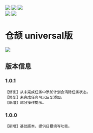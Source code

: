 <img src="https://img.shields.io/badge/cangjie__u-v1.0.1-brightgreen"/> <img src="https://img.shields.io/github/release-date/Vince-Zhu/cju_repo?color=brightgreen"/> <img src="https://img.shields.io/github/downloads/Vince-Zhu/cju_repo/total?color=brightgreen"/>  
<img src="https://img.shields.io/badge/flutter-v3.0.4-blue?logo=flutter"/> <img src="https://img.shields.io/badge/dart-v2.17.5-blue?logo=dart"/>
# 仓颉 universal版
<img src="https://github.com/Vince-Zhu/cju_repo/blob/main/cju_logo.png"/>

## 版本信息

### 1.0.1
```
【修复】从未完成任务中添加计划会清除任务状态。
【修复】未完成任务可以反复添加。
【新增】部分操作提示。
```
### 1.0.0
```
【新增】基础版本，提供日报填写功能。
```

